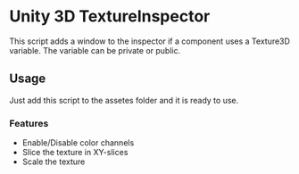 # Unity 3D TextureInspector

This script adds a window to the inspector if a component uses a Texture3D variable. The variable can be private or public. 

## Usage
Just add this script to the assetes folder and it is ready to use. 
### Features

* Enable/Disable color channels
* Slice the texture in XY-slices
* Scale the texture 
